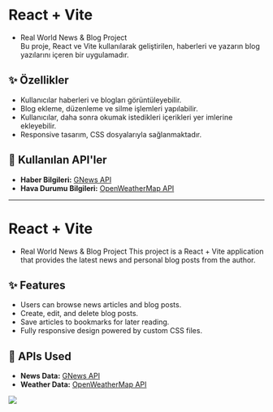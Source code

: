 
# React + Vite 
- Real World News & Blog Project  
Bu proje, React ve Vite kullanılarak geliştirilen, haberleri ve yazarın blog yazılarını içeren bir uygulamadır.  

## ✨ Özellikler  
- Kullanıcılar haberleri ve blogları görüntüleyebilir.  
- Blog ekleme, düzenleme ve silme işlemleri yapılabilir.  
- Kullanıcılar, daha sonra okumak istedikleri içerikleri yer imlerine ekleyebilir.  
- Responsive tasarım, CSS dosyalarıyla sağlanmaktadır.  

## 🔗 Kullanılan API'ler  
- **Haber Bilgileri:** [GNews API](https://gnews.io/)  
- **Hava Durumu Bilgileri:** [OpenWeatherMap API](https://openweathermap.org/api)  

----------------------------------------------------------------------------

# React + Vite 
- Real World News & Blog Project
This project is a React + Vite application that provides the latest news and personal blog posts from the author.  

## ✨ Features  
- Users can browse news articles and blog posts.  
- Create, edit, and delete blog posts.  
- Save articles to bookmarks for later reading.  
- Fully responsive design powered by custom CSS files.  

## 🔗 APIs Used  
- **News Data:** [GNews API](https://gnews.io/)  
- **Weather Data:** [OpenWeatherMap API](https://openweathermap.org/api)  

![](./newsblogsTR.gif)